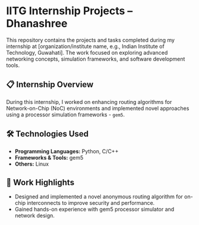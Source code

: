 # IITG Internship Projects – Dhanashree

This repository contains the projects and tasks completed during my internship at [organization/institute name, e.g., Indian Institute of Technology, Guwahati]. The work focused on exploring advanced networking concepts, simulation frameworks, and software development tools.

## 📋 Internship Overview

During this internship, I worked on enhancing routing algorithms for Network-on-Chip (NoC) environments and implemented novel approaches using a processor simulation frameworks - `gem5`.

## 🛠 Technologies Used

- **Programming Languages:** Python, C/C++
- **Frameworks & Tools:** gem5
- **Others:** Linux

## 🚀 Work Highlights

- Designed and implemented a novel anonymous routing algorithm for on-chip interconnects to improve security and performance.
- Gained hands-on experience with gem5 processor simulator and network design.


